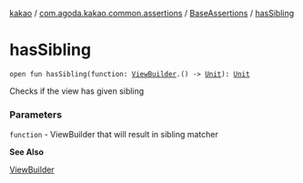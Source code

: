 [kakao](../../index.md) / [com.agoda.kakao.common.assertions](../index.md) / [BaseAssertions](index.md) / [hasSibling](./has-sibling.md)

# hasSibling

`open fun hasSibling(function: `[`ViewBuilder`](../../com.agoda.kakao.common.builders/-view-builder/index.md)`.() -> `[`Unit`](https://kotlinlang.org/api/latest/jvm/stdlib/kotlin/-unit/index.html)`): `[`Unit`](https://kotlinlang.org/api/latest/jvm/stdlib/kotlin/-unit/index.html)

Checks if the view has given sibling

### Parameters

`function` - ViewBuilder that will result in sibling matcher

**See Also**

[ViewBuilder](../../com.agoda.kakao.common.builders/-view-builder/index.md)

